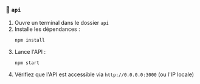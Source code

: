 ### 🔧 `api`

1. Ouvre un terminal dans le dossier `api`
2. Installe les dépendances :
    ```bash
    npm install
    ````
3. Lance l'API :
    ```bash
    npm start
    ```
4. Vérifiez que l'API est accessible via `http://0.0.0.0:3000` (ou l'IP locale)
